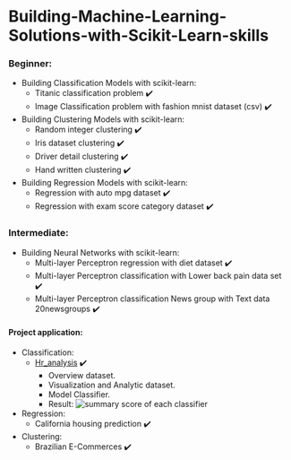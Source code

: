 # Building-Machine-Learning-Solutions-with-Scikit-Learn-skills

### Beginner:
* Building Classification Models with scikit-learn: <br/>
   + Titanic classification problem ✔️ <br/>
   + Image Classification problem with fashion mnist dataset (csv) ✔️ <br/>
* Building Clustering Models with scikit-learn: <br/>
   + Random integer clustering ✔️ <br/>
   + Iris dataset clustering ✔️ <br/>
   + Driver detail clustering ✔️ <br/>
   + Hand written clustering ✔️ <br/>
* Building Regression Models with scikit-learn:
   + Regression with auto mpg dataset ✔️
   + Regression with exam score category dataset ✔️

### Intermediate:
* Building Neural Networks with scikit-learn:
   + Multi-layer Perceptron regression with diet dataset ✔️
   + Multi-layer Perceptron classification with Lower back pain data set ✔️
   + Multi-layer Perceptron classification News group with Text data 20newsgroups ✔️ 
#### Project application:
* Classification:
   + [Hr_analysis](https://github.com/thoadao0301/Building-Machine-Learning-Solutions-with-Scikit-Learn-skills/blob/main/Project_application/Hr_classification.ipynb) ✔️
      - Overview dataset.
      - Visualization and Analytic dataset.
      - Model Classifier.
      - Result:
      ![summary score of each classifier](https://github.com/thoadao0301/Building-Machine-Learning-Solutions-with-Scikit-Learn-skills/blob/main/acc_image/HR.JPG)
* Regression:
   + California housing prediction ✔️
* Clustering:
   + Brazilian E-Commerces ✔️

